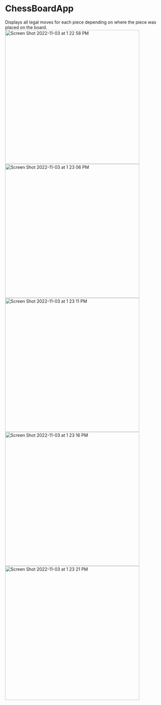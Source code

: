 # ChessBoardApp
Displays all legal moves for each piece depending on where the piece was placed on the board.
<img width="437" alt="Screen Shot 2022-11-03 at 1 22 58 PM" src="https://user-images.githubusercontent.com/116197753/199827224-639655ec-9587-4ad2-89d4-45050f566681.png">
<img width="437" alt="Screen Shot 2022-11-03 at 1 23 06 PM" src="https://user-images.githubusercontent.com/116197753/199827256-2a4d5847-2c81-412f-9e09-0874b12a39a2.png">
<img width="437" alt="Screen Shot 2022-11-03 at 1 23 11 PM" src="https://user-images.githubusercontent.com/116197753/199827264-09f23ae2-b90e-44af-ae92-389be944e42c.png">
<img width="437" alt="Screen Shot 2022-11-03 at 1 23 16 PM" src="https://user-images.githubusercontent.com/116197753/199827291-00452da4-1881-4448-97c4-7f59b4cd38ce.png">
<img width="437" alt="Screen Shot 2022-11-03 at 1 23 21 PM" src="https://user-images.githubusercontent.com/116197753/199827301-3478d151-b38d-4552-8b12-765520bf9a2f.png">
